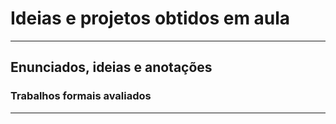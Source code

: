 # Ideias e projetos obtidos em aula
----------
## Enunciados, ideias e anotações
### Trabalhos formais avaliados
----------


